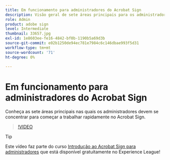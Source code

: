 ```yaml
---
title: Em funcionamento para administradores do Acrobat Sign
description: Visão geral de sete áreas principais para os administradores entrarem em funcionamento rapidamente no Acrobat Sign
role: Admin
product: adobe sign
level: Intermediate
thumbnail: 33657.jpg
exl-id: 1e8603ee-fe16-4842-bf0b-1190b5a69d3b
source-git-commit: e02b1250de94ec781e7984c6c146dbae993f5d31
workflow-type: tm+mt
source-wordcount: '71'
ht-degree: 0%

---
```


# Em funcionamento para administradores do Acrobat Sign

Conheça as sete áreas principais nas quais os administradores devem se concentrar para começar a trabalhar rapidamente no Acrobat Sign.

>[!VIDEO](https://video.tv.adobe.com/v/33657?hidetitle=true)

>[!TIP]
>
>Este vídeo faz parte do curso [Introdução ao Acrobat Sign para administradores](https://experienceleague.adobe.com/?recommended=Sign-A-1-2020.2) que está disponível gratuitamente no Experience League!
